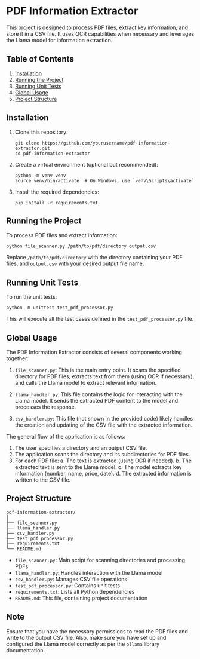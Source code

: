 # PDF Information Extractor

This project is designed to process PDF files, extract key information, and store it in a CSV file. It uses OCR capabilities when necessary and leverages the Llama model for information extraction.

## Table of Contents

1. [Installation](#installation)
2. [Running the Project](#running-the-project)
3. [Running Unit Tests](#running-unit-tests)
4. [Global Usage](#global-usage)
5. [Project Structure](#project-structure)

## Installation

1. Clone this repository:
   ```
   git clone https://github.com/yourusername/pdf-information-extractor.git
   cd pdf-information-extractor
   ```

2. Create a virtual environment (optional but recommended):
   ```
   python -m venv venv
   source venv/bin/activate  # On Windows, use `venv\Scripts\activate`
   ```

3. Install the required dependencies:
   ```
   pip install -r requirements.txt
   ```

## Running the Project

To process PDF files and extract information:

```
python file_scanner.py /path/to/pdf/directory output.csv
```

Replace `/path/to/pdf/directory` with the directory containing your PDF files, and `output.csv` with your desired output file name.

## Running Unit Tests

To run the unit tests:

```
python -m unittest test_pdf_processor.py
```

This will execute all the test cases defined in the `test_pdf_processor.py` file.

## Global Usage

The PDF Information Extractor consists of several components working together:

1. `file_scanner.py`: This is the main entry point. It scans the specified directory for PDF files, extracts text from them (using OCR if necessary), and calls the Llama model to extract relevant information.

2. `llama_handler.py`: This file contains the logic for interacting with the Llama model. It sends the extracted PDF content to the model and processes the response.

3. `csv_handler.py`: This file (not shown in the provided code) likely handles the creation and updating of the CSV file with the extracted information.

The general flow of the application is as follows:

1. The user specifies a directory and an output CSV file.
2. The application scans the directory and its subdirectories for PDF files.
3. For each PDF file:
   a. The text is extracted (using OCR if needed).
   b. The extracted text is sent to the Llama model.
   c. The model extracts key information (number, name, price, date).
   d. The extracted information is written to the CSV file.

## Project Structure

```
pdf-information-extractor/
│
├── file_scanner.py
├── llama_handler.py
├── csv_handler.py
├── test_pdf_processor.py
├── requirements.txt
└── README.md
```

- `file_scanner.py`: Main script for scanning directories and processing PDFs
- `llama_handler.py`: Handles interaction with the Llama model
- `csv_handler.py`: Manages CSV file operations
- `test_pdf_processor.py`: Contains unit tests
- `requirements.txt`: Lists all Python dependencies
- `README.md`: This file, containing project documentation

## Note

Ensure that you have the necessary permissions to read the PDF files and write to the output CSV file. Also, make sure you have set up and configured the Llama model correctly as per the `ollama` library documentation.